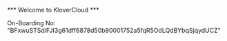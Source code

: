*** Welcome to KloverCloud ***

On-Boarding No: &#34;BFxwuSTSdiFJI3g61dff6878d50b90001752a5fqR5OdLQdBYbqSjqydUCZ&#34;
